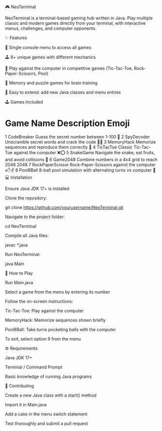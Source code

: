 🎮 NeoTerminal

NeoTerminal is a terminal-based gaming hub written in Java.
Play multiple classic and modern games directly from your terminal, with interactive menus, challenges, and computer opponents.

✨ Features

🎯 Single console menu to access all games

🕹️ 8+ unique games with different mechanics

🤖 Play against the computer in competitive games (Tic-Tac-Toe, Rock-Paper-Scissors, Pool)

🧠 Memory and puzzle games for brain training

🔧 Easy to extend: add new Java classes and menu entries

🕹️ Games Included
#	Game Name	Description	Emoji
1	CodeBreaker	Guess the secret number between 1-100	🔐
2	SpyDecoder	Unscramble secret words and crack the code	🕵️‍♂️
3	MemoryHack	Memorize sequences and reproduce them correctly	🧠
4	TicTacToe	Classic Tic-Tac-Toe against the computer	❌⭕
5	SnakeGame	Navigate the snake, eat fruits, and avoid collisions	🐍
6	Game2048	Combine numbers in a 4x4 grid to reach 2048	2048
7	RockPaperScissor	Rock-Paper-Scissors against the computer	✊✋✌️
8	Pool8Ball	8-ball pool simulation with alternating turns vs computer	🎱
💻 Installation

Ensure Java JDK 17+ is installed

Clone the repository:

git clone https://github.com/yourusername/NeoTerminal.git


Navigate to the project folder:

cd NeoTerminal


Compile all Java files:

javac *.java


Run NeoTerminal:

java Main

🚀 How to Play

Run Main.java

Select a game from the menu by entering its number

Follow the on-screen instructions:

Tic-Tac-Toe: Play against the computer

MemoryHack: Memorize sequences shown briefly

Pool8Ball: Take turns pocketing balls with the computer

To exit, select option 9 from the menu

⚙️ Requirements

Java JDK 17+

Terminal / Command Prompt

Basic knowledge of running Java programs

🤝 Contributing

Create a new Java class with a start() method

Import it in Main.java

Add a case in the menu switch statement

Test thoroughly and submit a pull request
